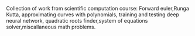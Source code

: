 Collection of work from scientific computation course: Forward euler,Runga Kutta, approximating curves with polynomials, training and testing deep neural network,
quadratic roots finder,system of equations solver,miscallaneous math problems. 
